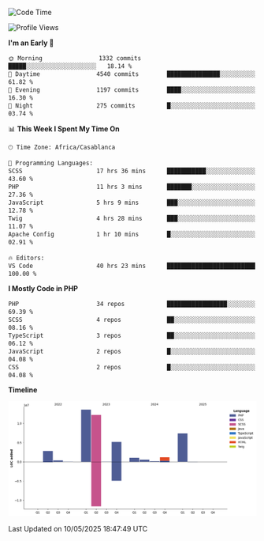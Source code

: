 <!--START_SECTION:waka-->
![Code Time](http://img.shields.io/badge/Code%20Time-5%2C926%20hrs%2055%20mins-blue)

![Profile Views](http://img.shields.io/badge/Profile%20Views-0-blue)

**I'm an Early 🐤** 

```text
🌞 Morning                1332 commits        █████░░░░░░░░░░░░░░░░░░░░   18.14 % 
🌆 Daytime                4540 commits        ███████████████░░░░░░░░░░   61.82 % 
🌃 Evening                1197 commits        ████░░░░░░░░░░░░░░░░░░░░░   16.30 % 
🌙 Night                  275 commits         █░░░░░░░░░░░░░░░░░░░░░░░░   03.74 % 
```


📊 **This Week I Spent My Time On** 

```text
🕑︎ Time Zone: Africa/Casablanca

💬 Programming Languages: 
SCSS                     17 hrs 36 mins      ███████████░░░░░░░░░░░░░░   43.60 % 
PHP                      11 hrs 3 mins       ███████░░░░░░░░░░░░░░░░░░   27.36 % 
JavaScript               5 hrs 9 mins        ███░░░░░░░░░░░░░░░░░░░░░░   12.78 % 
Twig                     4 hrs 28 mins       ███░░░░░░░░░░░░░░░░░░░░░░   11.07 % 
Apache Config            1 hr 10 mins        █░░░░░░░░░░░░░░░░░░░░░░░░   02.91 % 

🔥 Editors: 
VS Code                  40 hrs 23 mins      █████████████████████████   100.00 % 
```

**I Mostly Code in PHP** 

```text
PHP                      34 repos            █████████████████░░░░░░░░   69.39 % 
SCSS                     4 repos             ██░░░░░░░░░░░░░░░░░░░░░░░   08.16 % 
TypeScript               3 repos             ██░░░░░░░░░░░░░░░░░░░░░░░   06.12 % 
JavaScript               2 repos             █░░░░░░░░░░░░░░░░░░░░░░░░   04.08 % 
CSS                      2 repos             █░░░░░░░░░░░░░░░░░░░░░░░░   04.08 % 
```



**Timeline**

![Lines of Code chart](https://raw.githubusercontent.com/tahar-elgunaoui/tahar-elgunaoui/main/assets/bar_graph.png)


 Last Updated on 10/05/2025 18:47:49 UTC
<!--END_SECTION:waka-->
